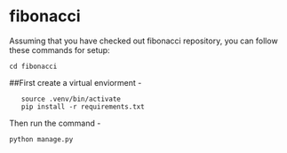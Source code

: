 # fibonacci

Assuming that you have checked out fibonacci repository, you can follow these commands for setup:

```cd fibonacci```

##First create a virtual enviorment - 

```virtualenv -p {{python-path}} .venv
   source .venv/bin/activate
   pip install -r requirements.txt
```

Then run the command - 

```python manage.py``` 



